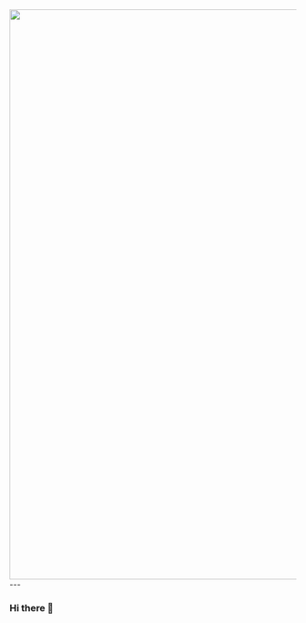 <div id="header" align="center">
  <img src="https://media.tenor.com/ihL9NxOIxwwAAAAd/%D0%BA%D0%B2%D0%B0%D1%81-%D0%B7%D0%B0%D0%BA%D0%B0%D0%BC%D1%81%D0%BA%D0%B8%D0%B9.gif" width="1000"/>
</div>
---

### Hi there 👋

<!--
**kvasik3000/kvasik3000** is a ✨ _special_ ✨ repository because its `README.md` (this file) appears on your GitHub profile.

Here are some ideas to get you started:

- 🔭 I’m currently working on ...
- 🌱 I’m currently learning ...
- 👯 I’m looking to collaborate on ...
- 🤔 I’m looking for help with ...
- 💬 Ask me about ...
- 📫 How to reach me: ...
- 😄 Pronouns: ...
- ⚡ Fun fact: ...
-->
